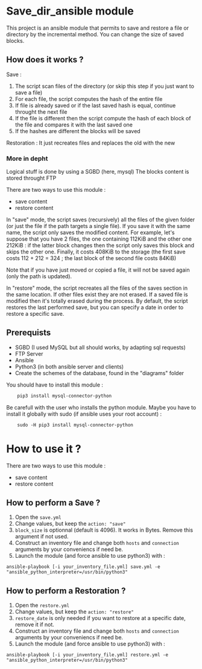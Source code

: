# Save_dir_ansible module
This project is an ansible module that permits to save and restore a file or directory by the incremental method.
You can change the size of saved blocks.

## How does it works ?

Save :
1. The script scan files of the directory (or skip this step if you just want to save a file)
2. For each file, the script computes the hash of the entire file
3. If file is already saved or if the last saved hash is equal, continue throught the next file
4. If the file is different then the script compute the hash of each block of the file and compares it with the last saved one
5. If the hashes are different the blocks will be saved

Restoration :
It just recreates files and replaces the old with the new


### More in depht

Logical stuff is done by using a SGBD (here, mysql)
The blocks content is stored throught FTP

There are two ways to use this module :
- save content
- restore content

In "save" mode, the script saves (recursively) all the files of the given folder (or just the file if the path targets a single file). If you save it with the same name, the script only saves the modified content.
For example, let's suppose that you have 2 files, the one containing 112KiB and the other one 212KiB : if the latter block changes then the script only saves this block and skips the other one.
Finally, it costs 408KiB to the storage (the first save costs 112 + 212 = 324 ; the last block of the second file costs 84KiB)

Note that if you have just moved or copied a file, it will not be saved again (only the path is updated).


In "restore" mode, the script recreates all the files of the saves section in the same location.
If other files exist they are not erased.
If a saved file is modified then it's totally erased during the process.
By default, the script restores the last performed save, but you can specify a date in order to restore a specific save.


## Prerequists

- SGBD (I used MySQL but all should works, by adapting sql requests)
- FTP Server
- Ansible
- Python3 (in both ansible server and clients)
- Create the schemes of the database, found in the "diagrams" folder


You should have to install this module :
```bash
    pip3 install mysql-connector-python
```

Be carefull with the user who installs the python module. Maybe you have to install it globally with sudo (if ansible uses your root account) :
```
    sudo -H pip3 install mysql-connector-python
```


# How to use it ?

There are two ways to use this module :
- save content
- restore content



## How to perform a Save ?

1. Open the `save.yml`
2. Change values, but keep the `action: "save"`
3. `block_size` is optionnal (default is 4096). It works in Bytes. Remove this argument if not used.
4. Construct an inventory file and change both `hosts` and `connection` arguments by your conveniencs if need be.
5. Launch the module (and force ansible to use python3) with :

`ansible-playbook [-i your_inventory_file.yml] save.yml -e "ansible_python_interpreter=/usr/bin/python3"`


## How to perform a Restoration ?

1. Open the `restore.yml`
2. Change values, but keep the `action: "restore"`
3. `restore_date` is only needed if you want to restore at a specific date, remove it if not.
4. Construct an inventory file and change both `hosts` and `connection` arguments by your conveniencs if need be.
5. Launch the module (and force ansible to use python3) with :

`ansible-playbook [-i your_inventory_file.yml] restore.yml -e "ansible_python_interpreter=/usr/bin/python3"`
